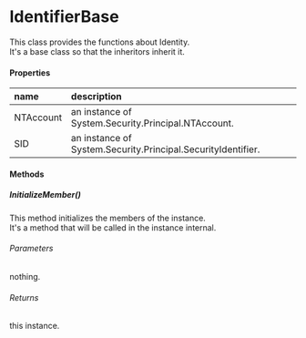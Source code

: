 # IdentifierBase
This class provides the functions about Identity.  
It's a base class so that the inheritors inherit it.

#### Properties
|name|description|
|:--|:--|
| NTAccount | an instance of System.Security.Principal.NTAccount. |
| SID | an instance of System.Security.Principal.SecurityIdentifier. |

#### Methods

##### InitializeMember()
This method initializes the members of the instance.  
It's a method that will be called in the instance internal.

###### Parameters
nothing.

###### Returns
this instance.
